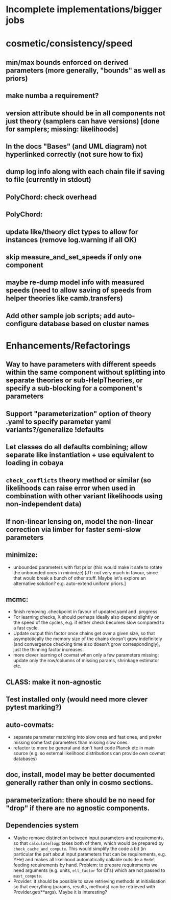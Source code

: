 # Incomplete implementations/bigger jobs

# cosmetic/consistency/speed

## min/max bounds enforced on derived parameters (more generally, "bounds" as well as priors)
## make numba a requirement?
## version attribute should be in all components not just theory (samplers can have versions) [done for samplers; missing: likelihoods]
## In the docs "Bases" (and UML diagram) not hyperlinked correctly (not sure how to fix)
## dump log info along with each chain file if saving to file (currently in stdout)
## PolyChord: check overhead
## PolyChord:
## update like/theory dict types to allow for instances (remove log.warning if all OK)
## skip measure_and_set_speeds if only one component
## maybe re-dump model info with measured speeds (need to allow saving of speeds from helper theories like camb.transfers)
## Add other sample job scripts; add auto-configure database based on cluster names

# Enhancements/Refactorings

## Way to have parameters with different speeds within the same component without splitting into separate theories or sub-HelpTheories, or specify a sub-blocking for a component's parameters
## Support "parameterization" option of theory .yaml to specify parameter yaml variants?/generalize !defaults
## Let classes do all defaults combining; allow separate like instantiation + use equivalent to loading in cobaya
## `check_conflicts` theory method or similar (so likelihoods can raise error when used in combination with other variant likelihoods using non-independent data)
## If non-linear lensing on, model the non-linear correction via limber for faster semi-slow parameters
## minimize:
+ unbounded parameters with flat prior (this would make it safe to rotate the unbounded ones in minimize) [JT: not very much in favour, since that would break a bunch of other stuff. Maybe let's explore an alternative solution? e.g. auto-extend uniform priors.]
## mcmc:
* finish removing .checkpoint in favour of updated.yaml and .progress
* For learning checks, X should perhaps ideally also depend slightly on the speed of the cycles, e.g. if either check becomes slow compared to a fast cycle.
* Update output thin factor once chains get over a given size, so that asymptotically the memory size of the chains doesn't grow indefinitely (and convergence checking time also doesn't grow correspondingly), just the thinning factor increases.
* more clever learning of covmat when only a few parameters missing: update only the row/columns of missing params, shrinkage estimator etc.
## CLASS: make it non-agnostic
## Test installed only (would need more clever pytest marking?)
## auto-covmats:
+ separate parameter matching into slow ones and fast ones, and prefer missing some fast parameters than missing slow ones.
+ refactor to more be general and don't hard code Planck etc in main source (e.g. so external likelihood distributions can provide own covmat databases)
## doc, install, model may be better documented generally rather than only in cosmo sections.
## parameterization: there should be no need for "drop" if there are no agnostic components.
## Dependencies system
* Maybe remove distinction between input parameters and requirements, so that `calculate`/`logp` takes both of them, which would be prepared by `check_cache_and_compute`. This would simplify the code a bit (in particular the part about input parameters that can be requirements, e.g. YHe) and makes all likelihood automatically callable outside a `Model` feeding requirements by hand. Problem: to prepare requirements we need arguments (e.g. units, `ell_factor` for Cl's) which are not passed to `must_compute`.
* Provider: it should be possible to save retrieving methods at initialisation so that everything (params, results, methods) can be retrieved with Provider.get(**args). Maybe it is interesting?
